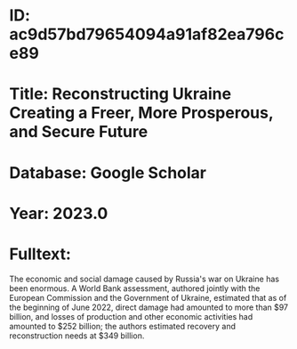 # ID: ac9d57bd79654094a91af82ea796ce89
# Title: Reconstructing Ukraine Creating a Freer, More Prosperous, and Secure Future
# Database: Google Scholar
# Year: 2023.0
# Fulltext:
The economic and social damage caused by Russia's war on Ukraine has been enormous.
A World Bank assessment, authored jointly with the European Commission and the Government of Ukraine, estimated that as of the beginning of June 2022, direct damage had amounted to more than $97 billion, and losses of production and other economic activities had amounted to $252 billion; the authors estimated recovery and reconstruction needs at $349 billion.